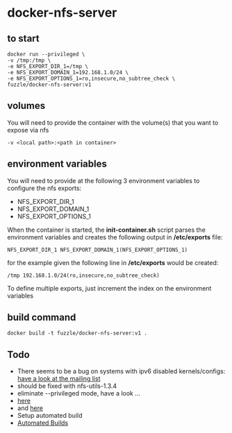 # docker-nfs-server

## to start
    docker run --privileged \
    -v /tmp:/tmp \
    -e NFS_EXPORT_DIR_1=/tmp \
    -e NFS_EXPORT_DOMAIN_1=192.168.1.0/24 \
    -e NFS_EXPORT_OPTIONS_1=ro,insecure,no_subtree_check \
    fuzzle/docker-nfs-server:v1

## volumes
You will need to provide the container with the volume(s) that you want to expose via nfs
    
    -v <local path>:<path in container>

## environment variables
You will need to provide at the following 3 environment variables to configure the nfs exports:
* NFS_EXPORT_DIR_1
* NFS_EXPORT_DOMAIN_1
* NFS_EXPORT_OPTIONS_1

When the container is started, the **init-container.sh** script parses the environment variables and creates the following output in **/etc/exports** file:

    NFS_EXPORT_DIR_1 NFS_EXPORT_DOMAIN_1(NFS_EXPORT_OPTIONS_1)
for the example given the following line in **/etc/exports** would be created:

    /tmp 192.168.1.0/24(ro,insecure,no_subtree_check)

To define multiple exports, just increment the index on the environment variables

## build command
    docker build -t fuzzle/docker-nfs-server:v1 .

## Todo
* There seems to be a bug on systems with ipv6 disabled kernels/configs:
[have a look at the mailing list](http://www.spinics.net/lists/linux-nfs/msg53046.html)
 * should be fixed with nfs-utils-1.3.4
* eliminate --privileged mode, have a look ...
 * [here](http://linux.die.net/man/7/capabilities)
 * and [here](https://docs.docker.com/engine/reference/run/#runtime-privilege-and-linux-capabilities)
* Setup automated build
 * [Automated Builds](https://docs.docker.com/docker-hub/builds/)
